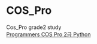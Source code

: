 # COS_Pro
Cos_Pro grade2 study<br>
[Programmers COS Pro 2급 Python](https://programmers.co.kr/learn/courses/33)
